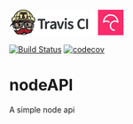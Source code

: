 [![Travis CI logo](TravisCI.png)](https://travis-ci.org)
![Whitespace](Whitespace.png)
[![Codecov logo](Codecov.png)](https://www.codecov.io)

[![Build Status](https://travis-ci.org/Denniskamau/nodeAPI.svg?branch=master)](https://travis-ci.org/Denniskamau/nodeAPI)
[![codecov](https://codecov.io/gh/Denniskamau/nodeAPI/branch/master/graph/badge.svg)](https://codecov.io/gh/Denniskamau/nodeAPI)
# nodeAPI
A simple node api


